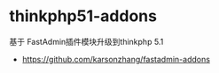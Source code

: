 # thinkphp51-addons

基于 FastAdmin插件模块升级到thinkphp 5.1

- https://github.com/karsonzhang/fastadmin-addons
